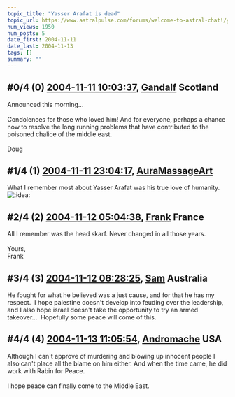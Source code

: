 ```yaml
---
topic_title: "Yasser Arafat is dead"
topic_url: https://www.astralpulse.com/forums/welcome-to-astral-chat!/yasser-arafat-is-dead
num_views: 1950
num_posts: 5
date_first: 2004-11-11
date_last: 2004-11-13
tags: []
summary: ""
---
```


## \#0/4 (0) [2004-11-11 10:03:37](https://www.astralpulse.com/forums/index.php?msg=133267), [Gandalf](https://www.astralpulse.com/forums/profile/?u=850) Scotland ##
<section>
Announced this morning...
<br>
<br>
Condolences for those who loved him! And for everyone, perhaps a chance now to resolve the long running problems that have contributed to the poisoned chalice of the middle east.
<br>
<br>
Doug
</section>

## \#1/4 (1) [2004-11-11 23:04:17](https://www.astralpulse.com/forums/index.php?msg=133387), [AuraMassageArt](https://www.astralpulse.com/forums/profile/?u=7095)  ##
<section>
What I remember most about Yasser Arafat was his true love of humanity.
<img alt=":idea:" class="smiley" src="https://www.astralpulse.com/forums/Smileys/fugue/smiley.png" title="Smiley"/>
</section>

## \#2/4 (2) [2004-11-12 05:04:38](https://www.astralpulse.com/forums/index.php?msg=133411), [Frank](https://www.astralpulse.com/forums/profile/?u=359) France ##
<section>
All I remember was the head skarf. Never changed in all those years.
<br>
<br>
Yours,
<br>
Frank
</section>

## \#3/4 (3) [2004-11-12 06:28:25](https://www.astralpulse.com/forums/index.php?msg=133418), [Sam](https://www.astralpulse.com/forums/profile/?u=4591) Australia ##
<section>
He fought for what he believed was a just cause, and for that he has my respect.  I hope palestine doesn't develop into feuding over the leadership, and I also hope israel doesn't take the opportunity to try an armed takeover...  Hopefully some peace will come of this.
</section>

## \#4/4 (4) [2004-11-13 11:05:54](https://www.astralpulse.com/forums/index.php?msg=133557), [Andromache](https://www.astralpulse.com/forums/profile/?u=5185) USA ##
<section>
Although I can't approve of murdering and blowing up innocent people I also can't place all the blame on him either. And when the time came, he did work with Rabin for Peace.
<br>
<br>
I hope peace can finally come to the Middle East.
</section>